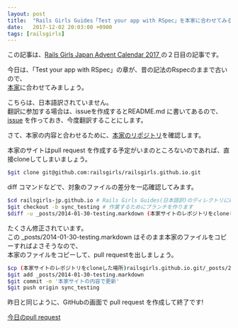```yaml
---
layout: post
title:  "Rails Girls Guides「Test your app with RSpec」を本家に合わせてみる"
date:   2017-12-02 20:03:00 +0900
tags: [railsgirls]
---
```

この記事は、<a href="https://qiita.com/advent-calendar/2017/railsgirlsjapan" target="_blank">Rails Girls Japan Advent Calendar 2017 </a>の２日目の記事です。

今日は、「Test your app with RSpec」の章が、昔の記法のRspecのままで古いので、  
<a href="http://guides.railsgirls.com/testing-rspec" target="_blank">本家</a>に合わせてみましょう。

こちらは、日本語訳されていません。  
翻訳に参加する場合は、issueを作成するとREADME.md に書いてあるので、<a href="https://github.com/railsgirls-jp/railsgirls-jp.github.io/issues/322" target="_blank">issue</a> を作っておき、今度翻訳することにします。

さて、本家の内容と合わせるために、<a href="https://github.com/railsgirls/railsgirls.github.io">本家のリポジトリ</a>を確認します。

本家のサイトはpull request を作成する予定がいまのところないのであれば、直接cloneしてしまいましょう。


```sh
$git clone git@github.com:railsgirls/railsgirls.github.io.git
```

diff コマンドなどで、対象のファイルの差分を一応確認してみます。<br />

```sh
$cd railsgirls-jp.github.io # Rails Girls Guides(日本語訳)のディレクトリに移動
$git checkout -b sync_testing # 作業するためにブランチを作ります
$diff -u _posts/2014-01-30-testing.markdown (本家サイトのレポジトリをcloneした場所)railsgirls.github.io.git/_posts/2014-01-30-testing.markdown
```

たくさん修正されています。<br />
この&nbsp;_posts/2014-01-30-testing.markdown はそのまま本家のファイルをコピーすればよさそうなので、  
本家のファイルをコピーして、pull requestを出しましょう。

```sh
$cp (本家サイトのレポジトリをcloneした場所)railsgirls.github.io.git/_posts/2014-01-30-testing.markdown _posts/2014-01-30-testing.markdown
$git add _posts/2014-01-30-testing.markdown
$git commit -m '本家サイトの内容で更新'
$git push origin sync_testing
```

昨日と同じように、GitHubの画面で pull request を作成して終了です!

<a href="https://github.com/railsgirls-jp/railsgirls-jp.github.io/pull/323">今日のpull request</a>
